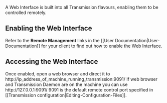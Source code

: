 A Web Interface is built into all Transmission flavours, enabling them to be controlled remotely.

## Enabling the Web Interface ##

Refer to the **Remote Management** links in the [[User Documentation|User-Documentation]] for your client to find out how to enable the Web Interface.

## Accessing the Web Interface ##
Once enabled, open a web browser and direct it to http://ip_address_of_machine_running_transmission:9091/
If web browser and Transmission Daemon are on the machine you can use http\://127.0.0.1:9091/
9091 is the default remote control port specified in [[Transmission configuration|Editing-Configuration-Files]].